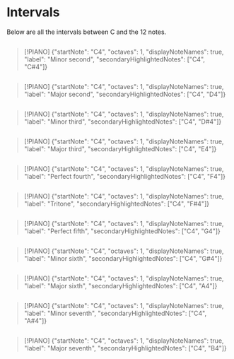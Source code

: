 # Intervals
Below are all the intervals between $\text{C}$ and the 12 notes.

<div style="display: flex; flex-wrap: wrap;">
  <blockquote>
    [!PIANO]
    {"startNote": "C4", "octaves": 1, "displayNoteNames": true, "label": "Minor second", "secondaryHighlightedNotes": ["C4", "C#4"]}
  </blockquote>

  <blockquote>
    [!PIANO]
    {"startNote": "C4", "octaves": 1, "displayNoteNames": true, "label": "Major second", "secondaryHighlightedNotes": ["C4", "D4"]}
  </blockquote>

  <blockquote>
    [!PIANO]
    {"startNote": "C4", "octaves": 1, "displayNoteNames": true, "label": "Minor third", "secondaryHighlightedNotes": ["C4", "D#4"]}
  </blockquote>

  <blockquote>
    [!PIANO]
    {"startNote": "C4", "octaves": 1, "displayNoteNames": true, "label": "Major third", "secondaryHighlightedNotes": ["C4", "E4"]}
  </blockquote>

  <blockquote>
    [!PIANO]
    {"startNote": "C4", "octaves": 1, "displayNoteNames": true, "label": "Perfect fourth", "secondaryHighlightedNotes": ["C4", "F4"]}
  </blockquote>

  <blockquote>
    [!PIANO]
    {"startNote": "C4", "octaves": 1, "displayNoteNames": true, "label": "Tritone", "secondaryHighlightedNotes": ["C4", "F#4"]}
  </blockquote>

  <blockquote>
    [!PIANO]
    {"startNote": "C4", "octaves": 1, "displayNoteNames": true, "label": "Perfect fifth", "secondaryHighlightedNotes": ["C4", "G4"]}
  </blockquote>

  <blockquote>
    [!PIANO]
    {"startNote": "C4", "octaves": 1, "displayNoteNames": true, "label": "Minor sixth", "secondaryHighlightedNotes": ["C4", "G#4"]}
  </blockquote>

  <blockquote>
    [!PIANO]
    {"startNote": "C4", "octaves": 1, "displayNoteNames": true, "label": "Major sixth", "secondaryHighlightedNotes": ["C4", "A4"]}
  </blockquote>

  <blockquote>
    [!PIANO]
    {"startNote": "C4", "octaves": 1, "displayNoteNames": true, "label": "Minor seventh", "secondaryHighlightedNotes": ["C4", "A#4"]}
  </blockquote>

  <blockquote>
    [!PIANO]
    {"startNote": "C4", "octaves": 1, "displayNoteNames": true, "label": "Major seventh", "secondaryHighlightedNotes": ["C4", "B4"]}
  </blockquote>
</div>